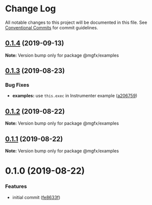 # Change Log

All notable changes to this project will be documented in this file.
See [Conventional Commits](https://conventionalcommits.org) for commit guidelines.

## [0.1.4](https://github.com/ai-labs-team/mgFx/compare/@mgfx/examples@0.1.3...@mgfx/examples@0.1.4) (2019-09-13)

**Note:** Version bump only for package @mgfx/examples





## [0.1.3](https://github.com/ai-labs-team/mgFx/compare/@mgfx/examples@0.1.2...@mgfx/examples@0.1.3) (2019-08-23)


### Bug Fixes

* **examples:** use `this.exec` in Instrumenter example ([a206759](https://github.com/ai-labs-team/mgFx/commit/a206759))





## [0.1.2](https://github.com/ai-labs-team/mgFx/compare/@mgfx/examples@0.1.1...@mgfx/examples@0.1.2) (2019-08-22)

**Note:** Version bump only for package @mgfx/examples





## [0.1.1](https://github.com/ai-labs-team/mgFx/compare/@mgfx/examples@0.1.0...@mgfx/examples@0.1.1) (2019-08-22)

**Note:** Version bump only for package @mgfx/examples





# 0.1.0 (2019-08-22)


### Features

* initial commit ([fe8633f](https://github.com/ai-labs-team/mgFx/commit/fe8633f))
